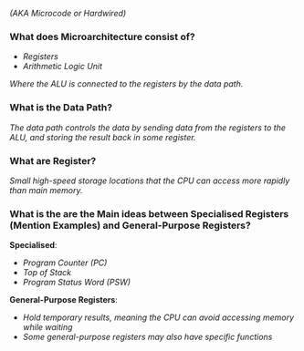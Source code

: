*(AKA Microcode or Hardwired)*

### What does Microarchitecture consist of?

- *Registers*
- *Arithmetic Logic Unit*

*Where the ALU is connected to the registers by the data path.*


### What is the Data Path?

*The data path controls the data by sending data from the registers to the ALU, and storing the result back in some register.*


### What are Register?
*Small high-speed storage locations that the CPU can access more rapidly than main memory.*

### What is the are the Main ideas between Specialised Registers (Mention Examples) and General-Purpose Registers?

**Specialised**:
- *Program Counter (PC)*
- *Top of Stack*
- *Program Status Word (PSW)*

**General-Purpose Registers**:
- *Hold temporary results, meaning the CPU can avoid accessing memory while waiting*
- *Some general-purpose registers may also have specific functions*

